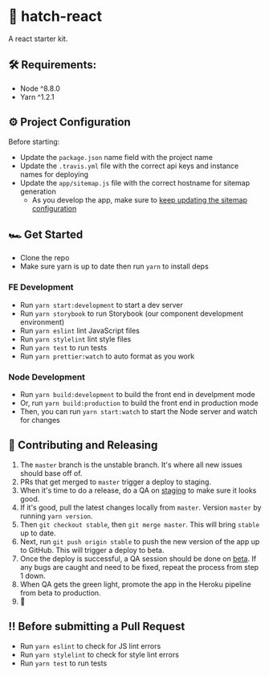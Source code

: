 # 🔮 hatch-react

A react starter kit.

## 🛠 Requirements:

- Node ^8.8.0
- Yarn ^1.2.1

## ⚙️ Project Configuration

Before starting:

- Update the `package.json` name field with the project name
- Update the `.travis.yml` file with the correct api keys and instance names for deploying
- Update the `app/sitemap.js` file with the correct hostname for sitemap generation
  - As you develop the app, make sure to [keep updating the sitemap configuration](https://github.com/ekalinin/sitemap.js)

## 🏎 Get Started

- Clone the repo
- Make sure yarn is up to date then run `yarn` to install deps

### FE Development

- Run `yarn start:development` to start a dev server
- Run `yarn storybook` to run Storybook (our component development environment)
- Run `yarn eslint` lint JavaScript files
- Run `yarn stylelint` lint style files
- Run `yarn test` to run tests
- Run `yarn prettier:watch` to auto format as you work

### Node Development

- Run `yarn build:development` to build the front end in develpment mode
- Or, run `yarn build:production` to build the front end in production mode
- Then, you can run `yarn start:watch` to start the Node server and watch for changes

## 🚀 Contributing and Releasing

1. The `master` branch is the unstable branch. It's where all new issues should base off of.
1. PRs that get merged to `master` trigger a deploy to staging.
1. When it's time to do a release, do a QA on [staging](#) to make sure it looks good.
1. If it's good, pull the latest changes locally from `master`. Version `master` by running `yarn version`.
1. Then `git checkout stable`, then `git merge master`. This will bring `stable` up to date.
1. Next, run `git push origin stable` to push the new version of the app up to GitHub. This will trigger a deploy to beta.
1. Once the deploy is successful, a QA session should be done on [beta](#). If any bugs are caught and need to be fixed, repeat the process from step 1 down.
1. When QA gets the green light, promote the app in the Heroku pipeline from beta to production.
1. 🎉

## ‼️ Before submitting a Pull Request

- Run `yarn eslint` to check for JS lint errors
- Run `yarn stylelint` to check for style lint errors
- Run `yarn test` to run tests
